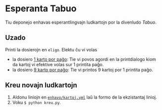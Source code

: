 # Esperanta Tabuo

Tiu deponejo enhavas esperantlingvajn ludkartojn por la divenludo *Tabuo*.

## Uzado

Printi la dosierojn en `eligo`. Elektu ĉu vi volas

- la dosiero [1 karto por paĝo](eligo/1_por_pagxo.html): Tie vi povos agordi en la printdialogo kiom da kartoj vi efektive volas sur 1 printita paĝo.
- la dosiero [9 karto por paĝo](eligo/9_por_pagxo.html): Tie vi printos 9 kartoj por 1 printita paĝo.

## Kreu novajn ludkartojn

1. Aldonu liniojn en [`enhavo/kartoj.yml`](enhavo/kartoj.yml) laŭ la formo de la ekzistantaj linioj.
1. Voku `$ python kreu.py`.
